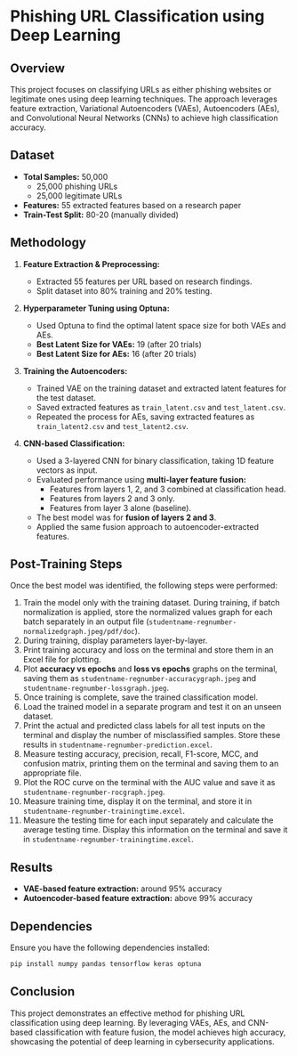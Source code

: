 # Phishing URL Classification using Deep Learning

## Overview
This project focuses on classifying URLs as either phishing websites or legitimate ones using deep learning techniques. The approach leverages feature extraction, Variational Autoencoders (VAEs), Autoencoders (AEs), and Convolutional Neural Networks (CNNs) to achieve high classification accuracy.

## Dataset
- **Total Samples:** 50,000
  - 25,000 phishing URLs
  - 25,000 legitimate URLs
- **Features:** 55 extracted features based on a research paper
- **Train-Test Split:** 80-20 (manually divided)

## Methodology
1. **Feature Extraction & Preprocessing:**
   - Extracted 55 features per URL based on research findings.
   - Split dataset into 80% training and 20% testing.

2. **Hyperparameter Tuning using Optuna:**
   - Used Optuna to find the optimal latent space size for both VAEs and AEs.
   - **Best Latent Size for VAEs:** 19 (after 20 trials)
   - **Best Latent Size for AEs:** 16 (after 20 trials)

3. **Training the Autoencoders:**
   - Trained VAE on the training dataset and extracted latent features for the test dataset.
   - Saved extracted features as `train_latent.csv` and `test_latent.csv`.
   - Repeated the process for AEs, saving extracted features as `train_latent2.csv` and `test_latent2.csv`.

4. **CNN-based Classification:**
   - Used a 3-layered CNN for binary classification, taking 1D feature vectors as input.
   - Evaluated performance using **multi-layer feature fusion:**
     - Features from layers 1, 2, and 3 combined at classification head.
     - Features from layers 2 and 3 only.
     - Features from layer 3 alone (baseline).
   - The best model was for **fusion of layers 2 and 3**.
   - Applied the same fusion approach to autoencoder-extracted features.

## Post-Training Steps
Once the best model was identified, the following steps were performed:

1. Train the model only with the training dataset. During training, if batch normalization is applied, store the normalized values graph for each batch separately in an output file (`studentname-regnumber-normalizedgraph.jpeg/pdf/doc`).
2. During training, display parameters layer-by-layer.
3. Print training accuracy and loss on the terminal and store them in an Excel file for plotting.
4. Plot **accuracy vs epochs** and **loss vs epochs** graphs on the terminal, saving them as `studentname-regnumber-accuracygraph.jpeg` and `studentname-regnumber-lossgraph.jpeg`.
5. Once training is complete, save the trained classification model.
6. Load the trained model in a separate program and test it on an unseen dataset.
7. Print the actual and predicted class labels for all test inputs on the terminal and display the number of misclassified samples. Store these results in `studentname-regnumber-prediction.excel`.
8. Measure testing accuracy, precision, recall, F1-score, MCC, and confusion matrix, printing them on the terminal and saving them to an appropriate file.
9. Plot the ROC curve on the terminal with the AUC value and save it as `studentname-regnumber-rocgraph.jpeg`.
10. Measure training time, display it on the terminal, and store it in `studentname-regnumber-trainingtime.excel`.
11. Measure the testing time for each input separately and calculate the average testing time. Display this information on the terminal and save it in `studentname-regnumber-trainingtime.excel`.

## Results
- **VAE-based feature extraction:** around 95% accuracy
- **Autoencoder-based feature extraction:** above 99% accuracy

## Dependencies
Ensure you have the following dependencies installed:
```bash
pip install numpy pandas tensorflow keras optuna
```



## Conclusion
This project demonstrates an effective method for phishing URL classification using deep learning. By leveraging VAEs, AEs, and CNN-based classification with feature fusion, the model achieves high accuracy, showcasing the potential of deep learning in cybersecurity applications.
